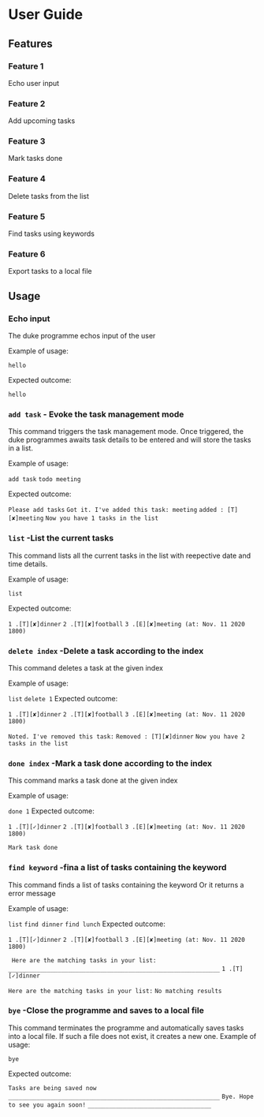 # User Guide

## Features 

### Feature 1 
Echo user input

### Feature 2 
Add upcoming tasks

### Feature 3 
Mark tasks done

### Feature 4 
Delete tasks from the list

### Feature 5 
Find tasks using keywords

### Feature 6 
Export tasks to a local file



## Usage

### Echo input

The duke programme echos input of the user

Example of usage: 

`hello`

Expected outcome:

`hello`

### `add task` - Evoke the task management mode

This command triggers the task management mode.
Once triggered, the duke programmes awaits task details 
to be entered and will store the tasks in a list.

Example of usage: 

`add task`
`todo meeting`

Expected outcome:

`Please add tasks`
`Got it. I've added this task: meeting`
`added : [T][✘]meeting`
`Now you have 1 tasks in the list`

### `list` -List the current tasks

This command lists all the current tasks in the list
with reepective date and time details.

Example of usage: 

`list`

Expected outcome:

`1 .[T][✘]dinner`
`2 .[T][✘]football`
`3 .[E][✘]meeting (at: Nov. 11 2020 1800)`

### `delete index` -Delete a task according to the index

This command deletes a task at the given index

Example of usage: 

`list`
`delete 1`
Expected outcome:

`1 .[T][✘]dinner`
`2 .[T][✘]football`
`3 .[E][✘]meeting (at: Nov. 11 2020 1800)`

`Noted. I've removed this task:` 
`Removed : [T][✘]dinner`
`Now you have 2 tasks in the list`

### `done index` -Mark a task done according to the index

This command marks a task done at the given index

Example of usage: 

`done 1`
Expected outcome:

`1 .[T][✓]dinner`
`2 .[T][✘]football`
`3 .[E][✘]meeting (at: Nov. 11 2020 1800)`

`Mark task done` 

### `find keyword` -fina a list of tasks containing the keyword

This command finds a list of tasks containing the keyword
Or it returns a error message

Example of usage: 

`list`
`find dinner`
`find lunch`
Expected outcome:

`1 .[T][✓]dinner`
`2 .[T][✘]football`
`3 .[E][✘]meeting (at: Nov. 11 2020 1800)`

` Here are the matching tasks in your list:`
`____________________________________________________________`
`1 .[T][✓]dinner`

`Here are the matching tasks in your list:`
`No matching results `

### `bye` -Close the programme and saves to a local file

This command terminates the programme and automatically saves 
tasks into a local file. If such a file does not exist, it creates a new one.
Example of usage: 

`bye`

Expected outcome:

`Tasks are being saved now`
`____________________________________________________________`
`Bye. Hope to see you again soon!`
`___________________________________`